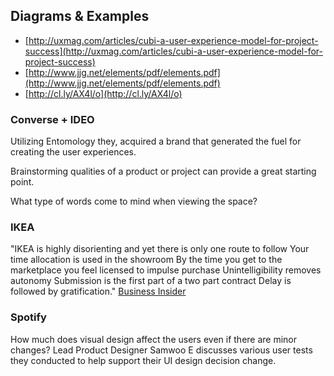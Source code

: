 ## Diagrams & Examples

* [http://uxmag.com/articles/cubi-a-user-experience-model-for-project-success](http://uxmag.com/articles/cubi-a-user-experience-model-for-project-success)
* [http://www.jjg.net/elements/pdf/elements.pdf](http://www.jjg.net/elements/pdf/elements.pdf)
* [http://cl.ly/AX4l/o](http://cl.ly/AX4l/o)

### Converse + IDEO 
Utilizing Entomology they, acquired a brand that generated the fuel for creating the user experiences.

Brainstorming qualities of a product or project can provide a great starting point. 

What type of words come to mind when viewing the space?  

### IKEA 
"IKEA is highly disorienting and yet there is only one route to follow
Your time allocation is used in the showroom
By the time you get to the marketplace you feel licensed to impulse purchase
Unintelligibility removes autonomy
Submission is the first part of a two part contract
Delay is followed by gratification." [Business Insider](http://www.businessinsider.com/this-heat-map-reveals-the-secret-to-ikeas-store-design-2014-1)
		
### Spotify		
How much does visual design affect the users even if there are minor changes? Lead Product Designer Samwoo E discusses various user tests they conducted to help support their UI design decision change. 